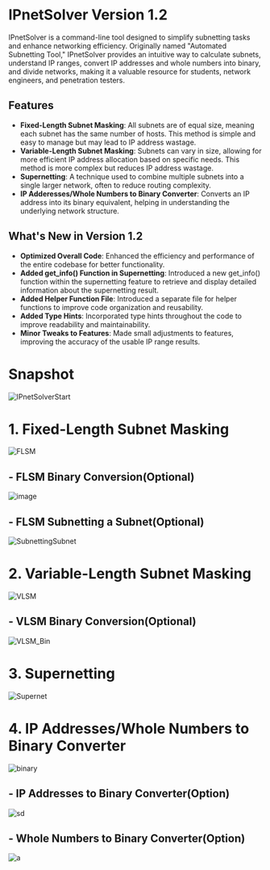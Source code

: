 # IPnetSolver Version 1.2
IPnetSolver is a command-line tool designed to simplify subnetting tasks and enhance networking efficiency. Originally named "Automated Subnetting Tool," IPnetSolver provides an intuitive way to calculate subnets, understand IP ranges, convert IP addresses and whole numbers into binary, and divide networks, making it a valuable resource for students, network engineers, and penetration testers.

## Features
- **Fixed-Length Subnet Masking**: All subnets are of equal size, meaning each subnet has the same number of hosts. This method is simple and easy to manage but may lead to IP address wastage.
- **Variable-Length Subnet Masking**: Subnets can vary in size, allowing for more efficient IP address allocation based on specific needs. This method is more complex but reduces IP address wastage.
- **Supernetting**: A technique used to combine multiple subnets into a single larger network, often to reduce routing complexity.
- **IP Adderesses/Whole Numbers to Binary Converter**:  Converts an IP address into its binary equivalent, helping in understanding the underlying network structure.

## What's New in Version 1.2
- **Optimized Overall Code**: Enhanced the efficiency and performance of the entire codebase for better functionality.
- **Added get_info() Function in Supernetting**: Introduced a new get_info() function within the supernetting feature to retrieve and display detailed information about the supernetting result.
- **Added Helper Function File**: Introduced a separate file for helper functions to improve code organization and reusability.
- **Added Type Hints**: Incorporated type hints throughout the code to improve readability and maintainability.
- **Minor Tweaks to Features**: Made small adjustments to features, improving the accuracy of the usable IP range results.

# Snapshot
![IPnetSolverStart](https://github.com/user-attachments/assets/cb00b037-0194-45bd-9ac0-3093725b1178)

# 1. Fixed-Length Subnet Masking
![FLSM](https://github.com/user-attachments/assets/93965e01-52a2-4a21-9da2-cc3f8e40e885)

## - FLSM Binary Conversion(Optional)
![image](https://github.com/user-attachments/assets/281a566f-cf75-4fa6-8525-abb6ae099fff)

## - FLSM Subnetting a Subnet(Optional)
![SubnettingSubnet](https://github.com/user-attachments/assets/f613d98d-6ac6-4a3b-bb09-8ec0714d5898)

# 2. Variable-Length Subnet Masking
![VLSM](https://github.com/user-attachments/assets/d387a71d-a24e-4ebc-bf9c-c9c6c4d79e2c)

## - VLSM Binary Conversion(Optional)
![VLSM_Bin](https://github.com/user-attachments/assets/fd0a5dd4-3e28-455c-af7e-36f62cba3fd2)

# 3. Supernetting
![Supernet](https://github.com/user-attachments/assets/35a0b3d9-0ef5-42c9-89c5-43168c7b0d05)

# 4. IP Addresses/Whole Numbers to Binary Converter
![binary](https://github.com/user-attachments/assets/ea6410e9-ec36-4c79-b379-941191152cf7)

## - IP Addresses to Binary Converter(Option)
![sd](https://github.com/user-attachments/assets/657f40e9-32c4-4b34-bc61-7017795ec679)

## - Whole Numbers to Binary Converter(Option)
![a](https://github.com/user-attachments/assets/45339906-2be3-4725-9aa4-fc7180184ba1)












